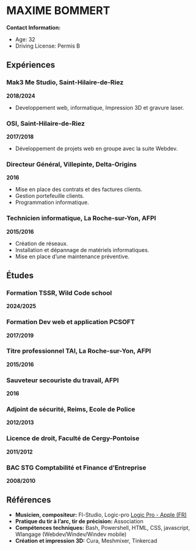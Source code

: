 # MAXIME BOMMERT

**Contact Information:**
- Age: 32
- Driving License: Permis B

## Expériences

### Mak3 Me Studio, Saint-Hilaire-de-Riez
**2018/2024**
- Developpement web, informatique, Impression 3D et gravure laser.

### OSI, Saint-Hilaire-de-Riez
**2017/2018**
- Développement de projets web en groupe avec la suite Webdev.

### Directeur Général, Villepinte, Delta-Origins
**2016**
- Mise en place des contrats et des factures clients.
- Gestion portefeuille clients.
- Programmation informatique.

### Technicien informatique, La Roche-sur-Yon, AFPI
**2015/2016**
- Création de réseaux.
- Installation et dépannage de matériels informatiques.
- Mise en place d’une maintenance préventive.


## Études

### Formation TSSR, Wild Code school
**2024/2025**

### Formation Dev web et application PCSOFT
**2017/2019**

### Titre professionnel TAI, La Roche-sur-Yon, AFPI
**2015/2016**

### Sauveteur secouriste du travail, AFPI
**2016**

### Adjoint de sécurité, Reims, Ecole de Police
**2012/2013**

### Licence de droit, Faculté de Cergy-Pontoise
**2011/2012**

### BAC STG Comptabilité et Finance d’Entreprise
**2008/2010**

## Références

- **Musicien, compositeur:** Fl-Studio, Logic-pro
[Logic Pro - Apple (FR)](https://soundcloud.com/ectosplash/popular-tracks)
- **Pratique du tir à l’arc, tir de précision:** Association
- **Compétences techniques:** Bash, Powershell, HTML, CSS, javascript, Wlangage (Webdev/Windev/Windev mobile)
- **Création et impression 3D:** Cura, Meshmixer, Tinkercad
